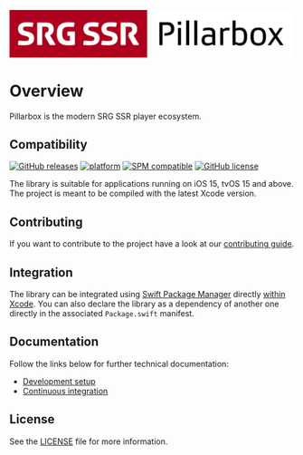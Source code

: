 [![Pillarbox logo](README-images/logo.jpg)](https://github.com/SRGSSR/pillarbox-apple)

# Overview

Pillarbox is the modern SRG SSR player ecosystem.

## Compatibility

[![GitHub releases](https://img.shields.io/github/v/release/SRGSSR/pillarbox-apple)](https://github.com/SRGSSR/pillarbox-apple/releases) [![platform](https://img.shields.io/badge/platfom-ios%20%7C%20tvos-blue)](https://github.com/SRGSSR/pillarbox-apple) [![SPM compatible](https://img.shields.io/badge/SPM-compatible-4BC51D.svg?style=flat)](https://swift.org/package-manager) [![GitHub license](https://img.shields.io/github/license/SRGSSR/pillarbox-apple)](https://github.com/SRGSSR/pillarbox-apple/blob/main/LICENSE)

The library is suitable for applications running on iOS 15, tvOS 15 and above. The project is meant to be compiled with the latest Xcode version.

## Contributing

If you want to contribute to the project have a look at our [contributing guide](CONTRIBUTING.md).

## Integration

The library can be integrated using [Swift Package Manager](https://swift.org/package-manager) directly [within Xcode](https://developer.apple.com/documentation/xcode/adding_package_dependencies_to_your_app). You can also declare the library as a dependency of another one directly in the associated `Package.swift` manifest.

## Documentation

Follow the links below for further technical documentation:

- [Development setup](DEVELOPMENT_SETUP.md)
- [Continuous integration](CONTINUOUS_INTEGRATION.md)

## License

See the [LICENSE](../LICENSE) file for more information.
